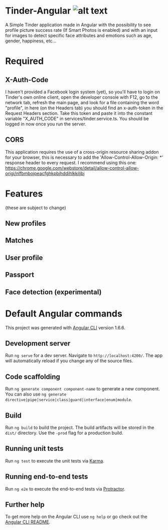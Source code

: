 # Tinder-Angular ![alt text](https://cdn4.iconfinder.com/data/icons/social-media-pro-icons/1080/Tinder-01-128.png "Tinder-Angular")

A Simple Tinder application made in Angular with the possibility to see profile picture success rate (If Smart Photos is enabled) and with an input for images to detect specific face attributes and emotions such as age, gender, happiness, etc...

# Required

## X-Auth-Code
I haven't provided a Facebook login system (yet), so you'll have to login on Tinder's own online client, open the developer console with F12, go to the network tab, refresh the main page, and look for a file containing the word "profile", in here (on the Headers tab) you should find an x-auth-token in the Request Headers section. Take this token and paste it into the constant variable "X_AUTH_CODE" in services/tinder.service.ts. You should be logged in now once you run the server.

## CORS 
This application requires the use of a cross-origin resource sharing addon for your browser, this is necessary to add the 'Allow-Control-Allow-Origin: *' response header to every request. I recommend using this one: https://chrome.google.com/webstore/detail/allow-control-allow-origi/nlfbmbojpeacfghkpbjhddihlkkiljbi

# Features
(these are subject to change)

## New profiles


## Matches


## User profile


## Passport


## Face detection (experimental)



# Default Angular commands

This project was generated with [Angular CLI](https://github.com/angular/angular-cli) version 1.6.6.

## Development server

Run `ng serve` for a dev server. Navigate to `http://localhost:4200/`. The app will automatically reload if you change any of the source files.

## Code scaffolding

Run `ng generate component component-name` to generate a new component. You can also use `ng generate directive|pipe|service|class|guard|interface|enum|module`.

## Build

Run `ng build` to build the project. The build artifacts will be stored in the `dist/` directory. Use the `-prod` flag for a production build.

## Running unit tests

Run `ng test` to execute the unit tests via [Karma](https://karma-runner.github.io).

## Running end-to-end tests

Run `ng e2e` to execute the end-to-end tests via [Protractor](http://www.protractortest.org/).

## Further help

To get more help on the Angular CLI use `ng help` or go check out the [Angular CLI README](https://github.com/angular/angular-cli/blob/master/README.md).
